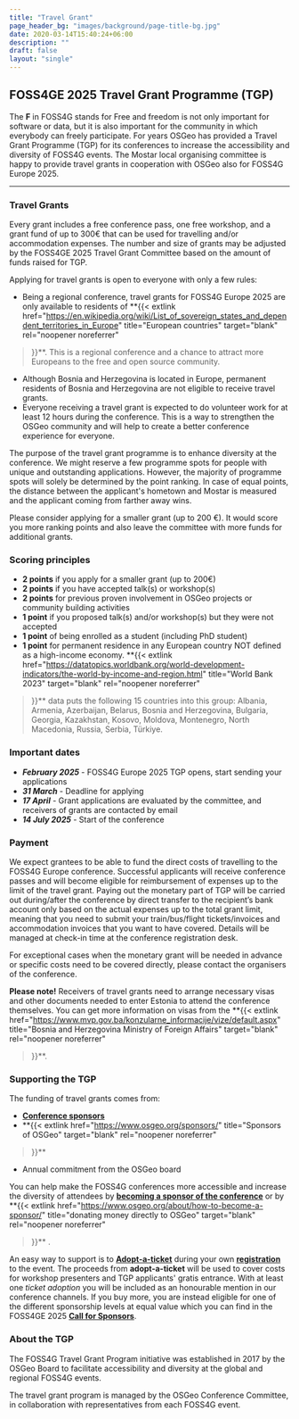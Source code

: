 ```yaml
---
title: "Travel Grant"
page_header_bg: "images/background/page-title-bg.jpg"
date: 2020-03-14T15:40:24+06:00
description: ""
draft: false
layout: "single"
---
```


## FOSS4GE 2025 Travel Grant Programme (TGP)
The **F** in FOSS4G stands for Free and freedom is not only important for software
or data, but it is also important for the community in which everybody can freely
participate. For years OSGeo has provided a Travel Grant Programme (TGP) for
its conferences to increase the accessibility and diversity of FOSS4G events.
The Mostar local organising committee is happy to provide travel grants in
cooperation with OSGeo also for FOSS4G Europe 2025.

<!--center>
    <a href=""
        class="btn btn-primary btn-lg"
        target="blank" rel="noopener noreferrer"
        style="padding:32px;margin-top:30px;margin-bottom:30px">
        <img src="https://2024.europe.foss4g.org/images/icon/form-icon.png" alt="TGP application form">
    <span>Submit a TGP application</span></a>
</center-->
<hr>

### Travel Grants
Every grant includes a free conference pass, one free workshop, and a grant
fund of up to 300€ that can be used for travelling and/or accommodation expenses.
The number and size of grants may be adjusted by the FOSS4GE 2025
Travel Grant Committee based on the amount of funds raised for TGP.

Applying for travel grants is open to everyone with only a few rules:
- Being a regional conference, travel grants for FOSS4G Europe 2025 are only
available to residents of
**{{<
    extlink href="https://en.wikipedia.org/wiki/List_of_sovereign_states_and_dependent_territories_in_Europe"
    title="European countries"
    target="blank"
    rel="noopener noreferrer"
>}}**. This is a regional conference and
a chance to attract more Europeans to the free and open source community.
- Although Bosnia and Herzegovina is located in Europe, permanent residents of Bosnia and Herzegovina are not
eligible to receive travel grants.
- Everyone receiving a travel grant is expected to do volunteer work for at
least 12 hours during the conference. This is a way to strengthen the OSGeo
community and will help to create a better conference experience for everyone.

The purpose of the travel grant programme is to enhance diversity at the
conference. We might reserve a few programme spots for people with unique and
outstanding applications. However, the majority of programme spots will solely
be determined by the point ranking. In case of equal points, the distance
between the applicant's hometown and Mostar is measured and the applicant
coming from farther away wins.

Please consider applying for a smaller grant (up to 200 €). It would score you
more ranking points and also leave the committee with more funds for additional
grants.

### Scoring principles

- **2 points** if you apply for a smaller grant (up to 200€)
- **2 points** if you have accepted talk(s) or workshop(s)
- **2 points** for previous proven involvement in OSGeo projects or community
building activities
- **1 point** if you proposed talk(s) and/or workshop(s) but they were not accepted
- **1 point** of being enrolled as a student (including PhD student)
- **1 point** for permanent residence in any European country NOT defined as a
high-income economy.
**{{<
    extlink href="https://datatopics.worldbank.org/world-development-indicators/the-world-by-income-and-region.html"
    title="World Bank 2023"
    target="blank"
    rel="noopener noreferrer"
>}}**
data puts the following 15 countries into this group: Albania, Armenia,
Azerbaijan, Belarus, Bosnia and Herzegovina, Bulgaria, Georgia, Kazakhstan,
Kosovo, Moldova, Montenegro, North Macedonia, Russia, Serbia, Türkiye.

### Important dates
- **_February 2025_** - FOSS4G Europe 2025 TGP opens, start sending your applications
- **_31 March_** - Deadline for applying
- **_17 April_** - Grant applications are evaluated by the committee, and receivers
of grants are contacted by email
- **_14 July 2025_** - Start of the conference

### Payment
We expect grantees to  be able to fund the direct costs of travelling to the
FOSS4G Europe conference. Successful applicants will receive conference passes
and will become eligible for reimbursement of expenses up to the limit of the
travel grant. Paying out the monetary part of TGP will be carried out
during/after the conference by direct transfer to the recipient’s bank account
only based on the actual expenses up to the total grant limit, meaning that you
need to submit your train/bus/flight tickets/invoices and accommodation invoices
that you want to have covered. Details will be managed at check-in time at the
conference registration desk.

For exceptional cases when the monetary grant will be needed in advance or
specific costs need to be covered directly, please contact the organisers of
the conference.

**Please note!** Receivers of travel grants need to arrange necessary visas and
other documents needed to enter Estonia to attend the conference themselves.
You can get more information on visas from the
**{{<
    extlink href="https://www.mvp.gov.ba/konzularne_informacije/vize/default.aspx"
    title="Bosnia and Herzegovina Ministry of Foreign Affairs"
    target="blank"
    rel="noopener noreferrer"
>}}**.

### Supporting the TGP
The funding of travel grants comes from:
- [**Conference sponsors**](/sponsors/)
- **{{<
    extlink href="https://www.osgeo.org/sponsors/"
    title="Sponsors of OSGeo"
    target="blank"
    rel="noopener noreferrer"
>}}**
- Annual commitment from the  OSGeo board

You can help make the FOSS4G conferences more accessible and increase the
diversity of attendees by
[**becoming a sponsor of the conference**](/sponsors/call-for-sponsors/)
or by
**{{<
    extlink href="https://www.osgeo.org/about/how-to-become-a-sponsor/"
    title="donating money directly to OSGeo"
    target="blank"
    rel="noopener noreferrer"
>}}** .

An easy way to support is to
[**Adopt-a-ticket**](/registration/adopt-a-ticket/) during your own
[**registration**](/registration/) to the event. The
proceeds from **adopt-a-ticket** will be used to cover costs
for workshop presenters and TGP applicants' gratis entrance. With at least one
_ticket adoption_ you will be included as an honourable mention in our
conference channels. If you buy more, you are instead eligible for one of the
different sponsorship levels at equal value which you can find in the FOSS4GE 2025
[**Call for Sponsors**](/sponsors/call-for-sponsors/).

### About the TGP
The FOSS4G Travel Grant Program initiative was established in 2017 by the OSGeo
Board to facilitate accessibility and diversity at the global and regional
FOSS4G events.

The travel grant program is managed by the OSGeo Conference Committee, in
collaboration with representatives from each FOSS4G event.

<!--hr>
<center>
    <a href=""
        class="btn btn-primary btn-lg"
        target="blank" rel="noopener noreferrer"
        style="padding:32px;margin-top:30px;margin-bottom:30px">
        <img src="https://2024.europe.foss4g.org/images/icon/form-icon.png" alt="TGP application form">
    <span>Submit a TGP application</span></a>
</center>
<hr-->
